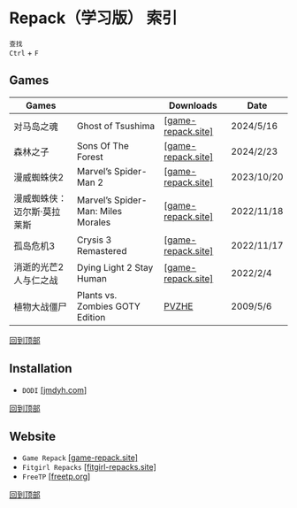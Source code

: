 # Repack（学习版） 索引
`查找`  
`Ctrl` + `F`
## Games
  Games||Downloads|Date
  -|-|-|-
  对马岛之魂|Ghost of Tsushima|[[game-repack.site]](https://game-repack.site/2024/06/05/ghost-of-tsushima-directors-cut-dlc-build-14596343/)|2024/5/16
  森林之子|Sons Of The Forest|[[game-repack.site]](https://game-repack.site/2024/05/17/sons-of-the-forest-build-14378241/)|2024/2/23
  漫威蜘蛛侠2|Marvel’s Spider-Man 2|[[game-repack.site]](https://game-repack.site/2024/06/12/marvels-spider-man-2/)|2023/10/20
  漫威蜘蛛侠：迈尔斯·莫拉莱斯|Marvel’s Spider-Man: Miles Morales|[[game-repack.site]](https://game-repack.site/2024/04/23/marvels-spider-man-miles-morales-portable-v2-1012-build-12424782-dlc-included/)|2022/11/18
  孤岛危机3|Crysis 3 Remastered|[[game-repack.site]](https://game-repack.site/2022/11/18/1476-crysis-3-remastered-no-denuvo-multi12-from-10-2-gb-dodi-repack/)|2022/11/17
  消逝的光芒2 人与仁之战|Dying Light 2 Stay Human|[[game-repack.site]](https://game-repack.site/2024/04/20/dying-light-2-reloaded-editionbuildv1-16-0multi17dlcsportable/)|2022/2/4
  植物大战僵尸|Plants vs. Zombies GOTY Edition|[PVZHE](/windows/games/repack/pvzhe.md)|2009/5/6

[回到顶部](#repack学习版-索引)
## Installation 
* `DODI` [[jmdyh.com]](https://www.jmdyh.com/jx/q1pcia)

[回到顶部](#repack学习版-索引)
## Website
* `Game Repack` [[game-repack.site]](https://game-repack.site/)
* `Fitgirl Repacks` [[fitgirl-repacks.site]](https://fitgirl-repacks.site/)
* `FreeTP` [[freetp.org]](https://freetp.org/)

[回到顶部](#repack学习版-索引)